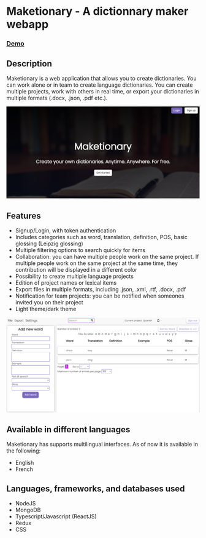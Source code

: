 # Maketionary - A dictionnary maker webapp

### [Demo](https://etnms.github.io/Maketionary/)

## Description
Maketionary is a web application that allows you to create dictionaries. You can work alone or in team to create language dictionaries. You can create multiple projects, work with others in real time, or export your dictionaries in multiple formats (.docx, .json, .pdf etc.).

![Maketionary homepage](./readme_files/maketionary_screenshot.png "Homepage")

## Features
- Signup/Login, with token authentication
- Includes categories such as word, translation, definition, POS, basic glossing (Leipzig glossing)  
- Multiple filtering options to search quickly for items
- Collaboration: you can have multiple people work on the same project. If multiple people work on the same project at the same time, they contribution will be displayed in a different color
- Possibility to create multiple language projects
- Edition of project names or lexical items
- Export files in multiple formats, including .json, .xml, .rtf, .docx, .pdf
- Notification for team projects: you can be notified when someones invited you on their project
- Light theme/dark theme

![Maketionary dashboard](./readme_files/maketionary_screenshot2.png "Dashboard")
## Available in different languages
Maketionary has supports multilingual interfaces. As of now it is available in the following:
- English
- French 

## Languages, frameworks, and databases used
- NodeJS
- MongoDB 
- Typescript/Javascript (ReactJS)
- Redux
- CSS
